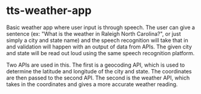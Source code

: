 # tts-weather-app
Basic weather app where user input is through speech.
The user can give a sentence (ex: "What is the weather in Raleigh North Carolina?", or just simply a city and state name) and the speech recognition will take that in and validation will happen with an output of data from APIs. 
The given city and state will be read out loud using the same speech recognition platform.

Two APIs are used in this. 
The first is a geocoding API, which is used to determine the latitude and longitude of the city and state. The coordinates are then passed to the second API. 
The second is the weather API, which takes in the coordinates and gives a more accurate weather reading.
